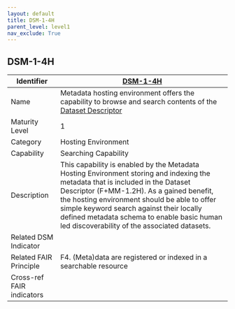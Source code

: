 ```yaml
---
layout: default
title: DSM-1-4H
parent_level: level1
nav_exclude: True
---
```


## DSM-1-4H

| Identifier | [DSM-1-4H](https://github.com/FAIRplus/Data-Maturity/blob/master/docs/_indicators/DSM-1-4H.md) |
| ---------- | ----------|
| Name | Metadata hosting environment offers the capability to browse and search contents of the [Dataset Descriptor](https://fairplus.github.io/Data-Maturity/docs/Glossary/#dataset-descriptor)  |
| Maturity Level | 1 |
| Category | Hosting Environment |
| Capability | Searching Capability |
| Description | This capability is enabled by the Metadata Hosting Environment storing and indexing the metadata that is included in the Dataset Descriptor (F+MM-1.2H). As a gained benefit, the hosting environment should be able to offer simple keyword search against their locally defined metadata schema to enable basic human led discoverability of the associated datasets.|
| Related DSM Indicator | |
| Related FAIR Principle | F4. (Meta)data are registered or indexed in a searchable resource |
| Cross-ref FAIR indicators | |
